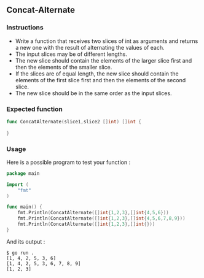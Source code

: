 ## Concat-Alternate


### Instructions

- Write a function that receives two slices of int as arguments and returns a new one with the result of alternating the values of each.
- The input slices may be of different lengths.
- The new slice should contain the elements of the larger slice first and then the elements of the smaller slice.
- If the slices are of equal length, the new slice should contain the elements of the first slice first and then the elements of the second slice.
- The new slice should be in the same order as the input slices.

### Expected function

```go
func ConcatAlternate(slice1,slice2 []int) []int {
    
}
```

### Usage

Here is a possible program to test your function :

```go
package main

import (
	"fmt"
)

func main() {
	fmt.Println(ConcatAlternate([]int{1,2,3},[]int{4,5,6}))
	fmt.Println(ConcatAlternate([]int{1,2,3},[]int{4,5,6,7,8,9}))
	fmt.Println(ConcatAlternate([]int{1,2,3},[]int{}))
}
```

And its output :

```console
$ go run .
[1, 4, 2, 5, 3, 6]
[1, 4, 2, 5, 3, 6, 7, 8, 9]
[1, 2, 3]
```
